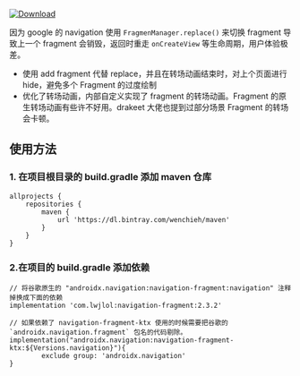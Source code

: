 
[ ![Download](https://api.bintray.com/packages/wenchieh/maven/navigation/images/download.svg?version=2.3.2) ](https://bintray.com/wenchieh/maven/navigation/2.3.2/link)


因为 google 的 navigation 使用 `FragmenManager.replace()` 来切换 fragment 导致上一个 fragment 会销毁，返回时重走 `onCreateView` 等生命周期，用户体验极差。

* 使用 add fragment 代替 replace，并且在转场动画结束时，对上个页面进行 hide，避免多个 Fragment 的过度绘制
* 优化了转场动画，内部自定义实现了 fragment 的转场动画。Fragment 的原生转场动画有些许不好用。drakeet 大佬也提到过部分场景 Fragment 的转场会卡顿。

## 使用方法

### 1. 在项目根目录的 build.gradle 添加 maven 仓库
```
allprojects {
    repositories {
        maven {
            url 'https://dl.bintray.com/wenchieh/maven'
        }
    }
}
```

### 2.在项目的 build.gradle 添加依赖
```
// 将谷歌原生的 "androidx.navigation:navigation-fragment:navigation" 注释掉换成下面的依赖
implementation 'com.lwjlol:navigation-fragment:2.3.2'

// 如果依赖了 navigation-fragment-ktx 使用的时候需要把谷歌的 `androidx.navigation.fragment` 包名的代码剔除。
implementation("androidx.navigation:navigation-fragment-ktx:${Versions.navigation}"){
        exclude group: 'androidx.navigation'
}
```

